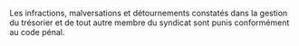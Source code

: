Les infractions, malversations et détournements constatés dans la gestion du trésorier et de tout autre membre du syndicat sont punis conformément au code pénal.